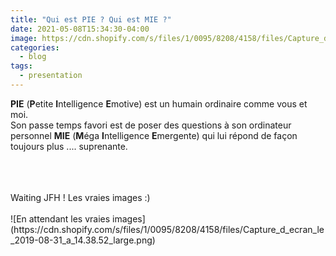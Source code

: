 ```yaml
---
title: "Qui est PIE ? Qui est MIE ?"
date: 2021-05-08T15:34:30-04:00
image: https://cdn.shopify.com/s/files/1/0095/8208/4158/files/Capture_d_ecran_le_2019-08-31_a_14.38.52_large.png
categories:
  - blog
tags:
  - presentation
---
```


**PIE** (**P**etite **I**ntelligence **E**motive) est un humain ordinaire comme vous et moi. <br>
Son passe temps favori est de poser des questions à son ordinateur personnel **MIE** (**M**éga **I**ntelligence **E**mergente) qui lui répond de façon toujours plus .... suprenante.

<br>
<br>
<br>
Waiting JFH ! Les vraies images :)
<br>
<br>
![En attendant les vraies images](https://cdn.shopify.com/s/files/1/0095/8208/4158/files/Capture_d_ecran_le_2019-08-31_a_14.38.52_large.png)


